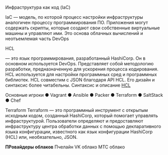 Инфраструктура как код (IaC)

IaC — модель, по которой процесс настройки инфраструктуры
аналогичен процессу программирования ПО.
Приложения могут содержать скрипты, которые создают свои
собственные виртуальные машины и управляют ими.
Это основа облачных вычислений и неотъемлемая часть DevOps

HCL

— это язык программирования, разработанный HashiCorp. Он в
основном используется DevOps. Представляет собой
методологию разработки, предназначенную для ускорения
процесса кодирования. HCL используется для настройки
программных сред и программных библиотек.
HCL совместим с JSON благодаря API HCL. Его дизайн и синтаксис
более читабельны.
Синтаксис и описание [HCL](https://www.terraform.io/docs/language/index.html)

Основные игроки
● Vagrant
● Ansible
● Packer
● Terraform
● SaltStack
● Chef

Terraform
Terraform — это программный инструмент с открытым исходным
кодом, созданный HashiCorp, который помогает управлять
инфраструктурой. Пользователи определяют и предоставляют
инфраструктуру центра обработки данных с помощью
декларативного языка конфигурации, известного как язык
конфигурации HashiCorp (HCL) или, необязательно, JSON.

**ПРовайдеры облаков**
Пчелайн
VK облако
МТС облако
